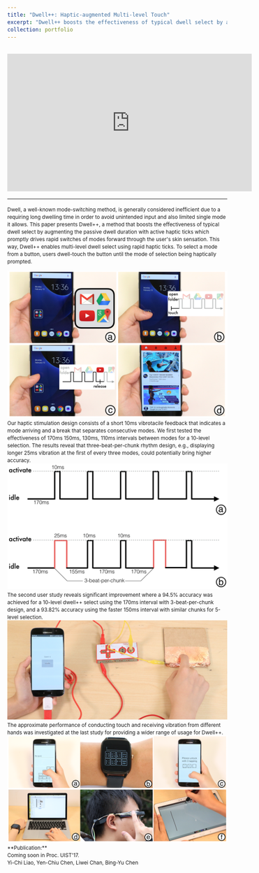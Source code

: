 ```yaml
---
title: "Dwell++: Haptic-augmented Multi-level Touch"
excerpt: "Dwell++ boosts the effectiveness of typical dwell select by augmenting the passive dwell duration with active haptic ticks.<br/><img src='/images/dwellplusplus.png'><br><br>"
collection: portfolio
---
```


<br>
<iframe width="560" height="315" src="https://www.youtube.com/embed/NM0EhJR3PXE" frameborder="0" allowfullscreen></iframe>

------

<small>Dwell, a well-known mode-switching method, is generally considered inefficient due to a requiring long dwelling time in order to avoid unintended input and also limited single mode it allows. This paper presents Dwell++, a method that boosts the effectiveness of typical dwell select by augmenting the passive dwell duration with active haptic ticks which promptly drives rapid switches of modes forward through the user's skin sensation. This way, Dwell++ enables multi-level dwell select using rapid haptic ticks. To select a mode from a button, users dwell-touch the button until the mode of selection being haptically prompted.
</small>

<img src='/images/dwellplusplus.png'>
<small>
Our haptic stimulation design consists of a short 10ms vibrotacile feedback that indicates a mode arriving and a break that separates consecutive modes. We first tested the effectiveness of 170ms 150ms, 130ms, 110ms intervals between modes for a 10-level selection. The results reveal that three-beat-per-chunk rhythm design, e.g., displaying longer 25ms vibration at the first of every three modes, could potentially bring higher accuracy. 
</small>

<img src='/images/dwell_vibpattern.png'>
<small>
The second user study reveals significant improvement where a 94.5% accuracy was achieved for a 10-level dwell++ select using the 170ms interval with 3-beat-per-chunk design, and a 93.82% accuracy using the faster 150ms interval with similar chunks for 5-level selection. 
</small>

<img src='/images/dwell_study3.png'>
<small>
The approximate performance of conducting touch and receiving vibration from different hands was investigated at the last study for providing a wider range of usage for Dwell++.
</small>

<img src='/images/dwell_applications.png'>

<small>
**Publication:** <br> 
Coming soon in Proc. UIST'17.
<br>Yi-Chi Liao, Yen-Chiu Chen, Liwei Chan, Bing-Yu Chen</small>